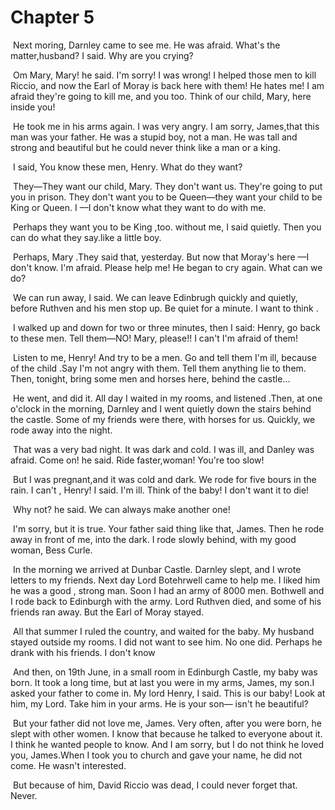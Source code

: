 # Chapter 5

​	Next moring, Darnley came to see me. He was afraid. What's the matter,husband? I said. Why are you crying?

​	Om Mary, Mary! he said. I'm sorry! I was wrong! I helped those men to kill Riccio, and now the Earl of Moray is back here with them! He hates me! I am afraid they're going to kill me, and you too. Think of our child, Mary, here inside you!

​	He took me in his arms again. I was very angry. I am sorry, James,that this man was your father. He was a stupid boy, not a man. He was tall and strong and beautiful but he could never think like a man or a king.

​	I said, You know these men, Henry. What do they want?

​	They—They want our child, Mary. They don't want us. They're going to put you in prison. They don't want you to be Queen—they want your child to  be King or Queen. I —I don't know what they want to do with me.

​	Perhaps they want you to be King ,too. without me, I said quietly. Then you can do what they say.like a little boy.

​	Perhaps, Mary .They said that, yesterday. But now that Moray's here —I don't know. I'm afraid. Please help me! He began to cry again. What can we do?

​	We can run away, I said. We can leave Edinbrugh quickly and quietly, before Ruthven and his men stop up. Be quiet for a minute. I want to think .

​	I walked up and down for two or three minutes, then I said: Henry, go back to these men. Tell them—NO! Mary, please!! I can't I'm afraid of them!

​	Listen to me, Henry! And try to be a men. Go and tell them I'm ill, because of the child .Say I'm not angry with them. Tell them anything lie to them. Then, tonight, bring some men and horses here, behind the castle...

​	He went, and did it. All day I waited in my rooms, and listened .Then, at one o'clock in the morning, Darnley and I went quietly down the stairs behind the castle. Some of my friends were there, with horses for us. Quickly, we rode away into the night.

​	That was a very bad night. It was dark and cold. I was ill, and Danley was afraid. Come on! he said. Ride faster,woman!  You're too slow!

​	But I was pregnant,and it was cold and dark. We rode for five bours in the rain. I can't , Henry! I said. I'm ill. Think of the baby! I don't want it to die!

​	Why not? he said. We can always make another one!

​	I'm sorry, but it is true. Your father said thing like that, James. Then he rode away in front of me, into the dark. I rode slowly behind, with my good woman, Bess Curle.

​	In the morning we arrived at Dunbar Castle. Darnley slept, and I wrote letters to my friends. Next day Lord Botehrwell came to help me. I liked him he was a good , strong man. Soon I had an army of 8000 men. Bothwell and I rode back to Edinburgh with the army. Lord Ruthven died, and some of his friends ran away. But the Earl of Moray stayed.

​	All that summer I ruled the country, and waited for the baby. My husband stayed outside my rooms. I did not want to see him. No one did. Perhaps he drank with his friends. I don't know

​	And then, on 19th June, in a small room in Edinburgh Castle, my baby was born. It took a long time, but at last you were in my arms, James, my son.I asked your father to come in. My lord Henry, I said. This is our baby! Look at him, my Lord. Take him in your arms. He is your son— isn't he beautiful?

​	But your father did not love me, James. Very often, after you were born, he slept with other women. I know that because he talked to everyone about it. I think he wanted people to know. And I am sorry, but I do not think he loved you, James.When I took you to church and gave your name, he did not come. He wasn't interested.

​	But because of him, David Riccio was dead, I could never forget that. Never.